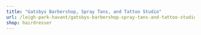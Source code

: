 ```yaml
---
title: "Gatsbys Barbershop, Spray Tans, and Tattoo Studio"
url: /leigh-park-havant/gatsbys-barbershop-spray-tans-and-tattoo-studio/
shop: hairdresser
---
```

